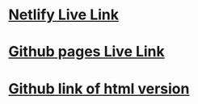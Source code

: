 
# [Netlify Live Link](https://rad-lokum-4bfe76.netlify.app/)
# [Github pages Live Link](https://raykim2020.github.io/fashion-blog-practice/)
# [Github link of html version](https://github.com/raykim2020/fashion-blog-practice)